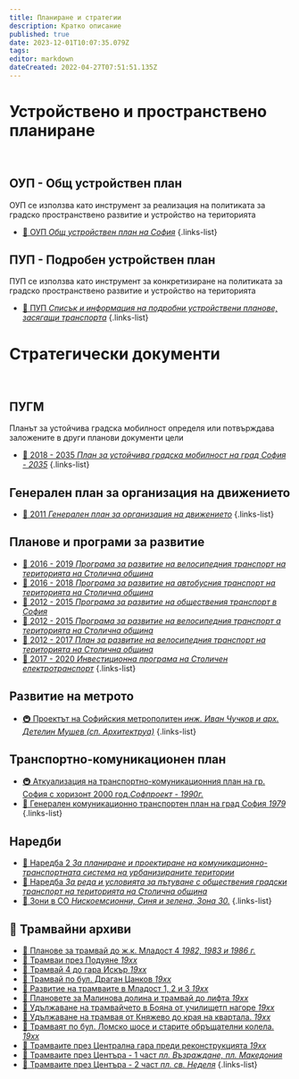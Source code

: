```yaml
---
title: Планиране и стратегии
description: Кратко описание
published: true
date: 2023-12-01T10:07:35.079Z
tags: 
editor: markdown
dateCreated: 2022-04-27T07:51:51.135Z
---
```


# Устройствено и пространствено планиране
<br>

## ОУП - Общ устройствен план
ОУП се използва като инструмент за реализация на политиката за градско пространствено развитие и устройство на територията
- [:memo: ОУП *Общ устройствен план на София*](/bg/planning-and-strategies/master-plan)
{.links-list}

## ПУП - Подробен устройствен план
ПУП се използва като инструмент за конкретизиране на политиката за градско пространствено развитие и устройство на територията
- [:memo: ПУП *Списък и информация на подробни устройствени планове, засягащи транспорта*](/bg/planning-and-strategies/detailed-plans)
{.links-list}


# Стратегически документи
<br>

## ПУГМ
Планът за устойчива градска мобилност определя или потвърждава заложените в други планови документи цели

- [:memo: 2018 - 2035 *План за устойчива градска мобилност на град София - 2035*](/bg/planning-and-strategies/plan-za-ustoichiva-gradska-mobilnost)
{.links-list}



## Генерален план за организация на движението
- [:car: 2011 *Генерален план за организация на движението*](/bg/planning-and-strategies/2011-gpod)
{.links-list}

## Планове и програми за развитие

- [:bicyclist: 2016 - 2019 *Програма за развитие на велосипедния транспорт на територията на Столична община*](/bg/planning-and-strategies/2016-2019-programa-za-razvitie-na-velosipednia-transport)
- [:bus: 2016 - 2018 *Програма за развитие на автобусния транспорт на територията на Столична община*](/bg/planning-and-strategies/2016-2018-programa-za-razvitie-na-avobusnia-transport)
- [:bus: 2012 - 2015 *Програма за развитие на обществения транспорт в София*](/bg/planning-and-strategies/2012-2015-programa-za-razvitie-na-obshtestvenia-transport)
- [:bicyclist: 2012 - 2015 *Програма за развитие на велосипедния транспорт а територията на Столична община*](/bg/planning-and-strategies/2012-2015-programa-za-razvitie-na-velosipednia-transport)
- [:bicyclist: 2012 - 2017 *План за развитие на велосипедния транспорт на територията на Столична община*](/bg/planning-and-strategies/2012-2017-plan-za-razvitie-na-velosipednia-transport)
- [:train: 2017 - 2020 *Инвестиционна програма на Столичен електротранспорт*](/bg/planning-and-strategies/2017-2020-investicionna-stolichen-elektrotransport)
{.links-list}

## Развитие на метрото
- [:metro: Проектът на Софийския метрополитен *инж. Иван Чучков и арх. Детелин Мушев (сп. Архитектруа)*](/bg/literature/magazines/architektura/1977-proektat-na-sofiskia-metropoliten)
{.links-list}


## Транспортно-комуникационен план
- [:metro: Аткуализация на транспортно-комуникационния план на гр. София с хоризонт 2000 год.*Софпроект - 1990г.*](/bg/planning-and-strategies/1990-actualizaica-transport-komunikacionen-plan-sofia)
- [:book: Генерален комуникационно транспортен план на град София *1979*](/bg/planning-and-strategies/1979-generalen-komunikacionno-transporten-plan-sofia)
{.links-list}

## Наредби

- [:triangular_ruler: Наредба 2 *За планиране и проектиране на комуникационно-транспортната система на урбанизираните територии*](/bg/planning-and-strategies/naredba-2)
- [:bus: Наредба *За реда и условията за пътуване с обществения градски транспорт на територията на Столична община*](/bg/planning-and-strategies/naredba-gradski-transport)
- [:no_entry_sign:  Зони в СО *Нискоемсионни, Синя и зелена, Зона 30.*](/bg/planning-and-strategies/naredba-gradski-transport)
{.links-list}

    



## :train: Трамвайни архиви

- [:memo: Планове за трамвай до ж.к. Младост 4 *1982, 1983 и 1986 г.*](/bg/planning-and-strategies/tram-archives/mladost-4)
- [:train: Трамваи през Подуяне *19хх*](/bg/planning-and-strategies/tram-archives/poduiane)
- [:memo: Трамвай 4 до гара Искър *19хх*](/bg/planning-and-strategies/tram-archives/tm4-gara-iskar)
- [:memo: Трамвай по бул. Драган Цанков *19хх*](/bg/planning-and-strategies/tram-archives/dragan-tsankov)
- [:memo: Развитие на трамваите в Младост 1, 2 и 3 *19хх*](/bg/planning-and-strategies/tram-archives/mladost-1-2-3)
- [:memo: Плановете за Малинова долина и трамвай до лифта *19хх*](/bg/planning-and-strategies/tram-archives/malinova-dolina)
- [:memo: Удължаване на трамвайчето в Бояна от училищетп нагоре *19хх*](/bg/planning-and-strategies/tram-archives/boyana)
- [:memo: Удължаване на трамвая от Княжево до края на квартала. *19хх*](/bg/planning-and-strategies/tram-archives/knyazhevo)
- [:train: Трамваят по бул. Ломско шосе и старите обръщателни колела. *19хх*](/bg/planning-and-strategies/tram-archives/lomsko-shose)
- [:train: Трамваите през Централна гара преди реконструкцията *19хх*](/bg/planning-and-strategies/tram-archives/central-railway-station)
- [:train: Трамваите през Центъра - 1 част *пл. Възраждане, пл. Македония*](/bg/planning-and-strategies/tram-archives/pl-vazrajdane-and-macedonia)
- [:train: Трамваите през Центъра - 2 част *пл. св. Неделя*](/bg/planning-and-strategies/tram-archives/pl-sv-nedelya)
{.links-list}
